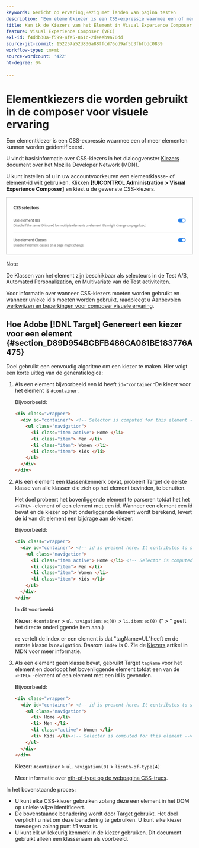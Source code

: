 ```yaml
---
keywords: Gericht op ervaring;Bezig met landen van pagina testen
description: 'Een elementkiezer is een CSS-expressie waarmee een of meer elementen kunnen worden geïdentificeerd. Leer hoe u elementkiezers in de Adobe kunt gebruiken [!DNL Target] Visual Experience Composer (VEC). '
title: Kan ik de Kiezers van het Element in Visual Experience Composer (VEC) gebruiken?
feature: Visual Experience Composer (VEC)
exl-id: f4ddb30a-f599-4fe5-861c-2deeeb9a70dd
source-git-commit: 152257a52d836a88ffcd76cd9af5b3fbfbdc0839
workflow-type: tm+mt
source-wordcount: '422'
ht-degree: 0%

---
```


# Elementkiezers die worden gebruikt in de composer voor visuele ervaring

Een elementkiezer is een CSS-expressie waarmee een of meer elementen kunnen worden geïdentificeerd.

U vindt basisinformatie over CSS-kiezers in het dialoogvenster [Kiezers](https://developer.mozilla.org/en-US/docs/Web/Guide/CSS/Getting_started/Selectors) document over het Mozilla Developer Network (MDN).

U kunt instellen of u in uw accountvoorkeuren een elementklasse- of element-id wilt gebruiken. Klikken **[!UICONTROL Administration > Visual Experience Composer]** en kiest u de gewenste CSS-kiezers.

![](assets/css_selectors.png)

>[!NOTE]
>
>De Klassen van het element zijn beschikbaar als selecteurs in de Test A/B, Automated Personalization, en Multivariate van de Test activiteiten.

Voor informatie over wanneer CSS-kiezers moeten worden gebruikt en wanneer unieke id&#39;s moeten worden gebruikt, raadpleegt u [Aanbevolen werkwijzen en beperkingen voor composer visuele ervaring](/help/main/c-experiences/c-visual-experience-composer/experience-composer-best-practices.md#concept_E284B3F704C04406B174D9050A2528A6).

## Hoe Adobe [!DNL Target] Genereert een kiezer voor een element {#section_D89D954BCBFB486CA081BE183776A475}

Doel gebruikt een eenvoudig algoritme om een kiezer te maken. Hier volgt een korte uitleg van de generatielogica:

1. Als een element bijvoorbeeld een id heeft `id="container"`De kiezer voor het element is `#container`.

   Bijvoorbeeld:

   ```html
   <div class="wrapper">
     <div id="container"> <!-- Selector is computed for this element -->
       <ul class="navigation">
         <li class="item active"> Home </li>
         <li class="item"> Men </li>
         <li class="item"> Women </li>
         <li class="item"> Kids </li>
       </ul>
     </div>
   </div>
   ```

1. Als een element een klassenkenmerk bevat, probeert Target de eerste klasse van alle klassen die zich op het element bevinden, te benutten.

   Het doel probeert het bovenliggende element te parseren totdat het het `<HTML>` -element of een element met een id. Wanneer een element een id bevat en de kiezer op het onderliggende element wordt berekend, levert de id van dit element een bijdrage aan de kiezer.

   Bijvoorbeeld:

   ```html
   <div class="wrapper">
     <div id="container"> <!-- id is present here. It contributes to selector -->
       <ul class="navigation">
         <li class="item active"> Home </li> <!-- Selector is computed for this element -->
         <li class="item"> Men </li>
         <li class="item"> Women </li>
         <li class="item"> Kids </li>
       </ul>
     </div>
   </div>
   ```

   In dit voorbeeld:

   Kiezer: `#container` > `ul.navigation:eq(0)` > `li.item:eq(0)` (&quot; > &quot; geeft het directe onderliggende item aan.)

   `eq` vertelt de index er een element is dat &quot;tagName=UL&quot;heeft en de eerste klasse is `navigation`. Daarom `index` is 0. Zie de [Kiezers](https://developer.mozilla.org/en-US/docs/Web/Guide/CSS/Getting_started/Selectors) artikel in MDN voor meer informatie.

1. Als een element geen klasse bevat, gebruikt Target `tagName` voor het element en doorloopt het bovenliggende element totdat een van de `<HTML>` -element of een element met een id is gevonden.

   Bijvoorbeeld:

   ```html
   <div class="wrapper">
     <div id="container"> <!-- id is present here. It contributes to selector -->
       <ul class="navigation">
         <li> Home </li>
         <li> Men </li>
         <li class="active"> Women </li>
         <li> Kids </li><!-- Selector is computed for this element -->
       </ul>
     </div>
   </div>
   ```

   Kiezer: `#container` > `ul.navigation(0)` > `li:nth-of-type(4)`

   Meer informatie over [nth-of-type op de webpagina CSS-trucs](https://css-tricks.com/almanac/selectors/n/nth-of-type/).

In het bovenstaande proces:

* U kunt elke CSS-kiezer gebruiken zolang deze een element in het DOM op unieke wijze identificeert.
* De bovenstaande benadering wordt door Target gebruikt. Het doel verplicht u niet om deze benadering te gebruiken. U kunt elke kiezer toevoegen zolang punt #1 waar is.
* U kunt elk willekeurig kenmerk in de kiezer gebruiken. Dit document gebruikt alleen een klassenaam als voorbeeld.
